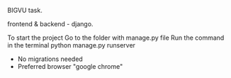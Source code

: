 BIGVU task.

frontend & backend - django.

To start the project 
  Go to the folder with manage.py file
  Run the command in the terminal
        python manage.py runserver
        
  * No migrations needed
  * Preferred browser "google chrome"
